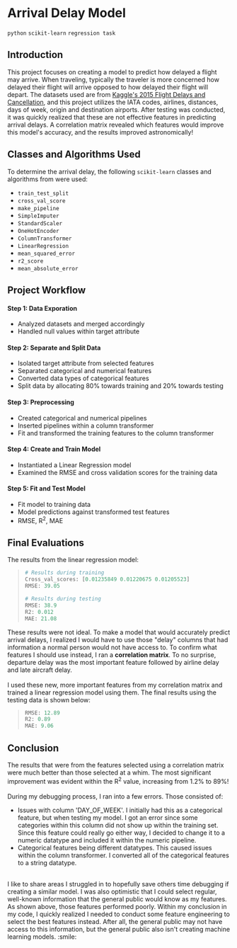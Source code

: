 # Arrival Delay Model
`python` `scikit-learn` `regression task`

## Introduction
This project focuses on creating a model to predict how delayed a flight may arrive. When traveling, typically the traveler
is more concerned how delayed their flight will arrive opposed to how delayed their flight will depart. The datasets used are
from [Kaggle's 2015 Flight Delays and Cancellation](https://www.kaggle.com/datasets/usdot/flight-delays), and this project
utilizes the IATA codes, airlines, distances, days of week, origin and destination airports. After testing was conducted, it was
quickly realized that these are not effective features in predicting arrival delays. A correlation matrix revealed which features
would improve this model's accuracy, and the results improved astronomically!

## Classes and Algorithms Used
To determine the arrival delay, the following `scikit-learn` classes and algorithms from were used:
* `train_test_split`
* `cross_val_score`
* `make_pipeline`
* `SimpleImputer`
* `StandardScaler`
* `OneHotEncoder`
* `ColumnTransformer`
* `LinearRegression`
* `mean_squared_error`
* `r2_score`
* `mean_absolute_error`

## Project Workflow
#### Step 1: Data Exporation
* Analyzed datasets and merged accordingly
* Handled null values within target attribute
#### Step 2: Separate and Split Data
* Isolated target attribute from selected features
* Separated categorical and numerical features
* Converted data types of categorical features
* Split data by allocating 80% towards training and 20% towards testing
#### Step 3: Preprocessing
* Created categorical and numerical pipelines
* Inserted pipelines within a column transformer
* Fit and transformed the training features to the column transformer
#### Step 4: Create and Train Model
* Instantiated a Linear Regression model
* Examined the RMSE and cross validation scores for the training data
#### Step 5: Fit and Test Model
* Fit model to training data
* Model predictions against transformed test features
* RMSE, R<sup>2</sup>, MAE

## Final Evaluations
The results from the linear regression model:
> ```python
> # Results during training
> Cross_val_scores: [0.01235849 0.01220675 0.01205523]
> RMSE: 39.05
>
> # Results during testing
> RMSE: 38.9
> R2: 0.012
> MAE: 21.08
> ```
These results were not ideal. To make a model that would accurately predict arrival delays, I realized I would have to use those "delay" columns that had information
a normal person would not have access to. To confirm what features I should use instead, I ran a **correlation matrix**. To no surprise, departure delay was the most important
feature followed by airline delay and late aircraft delay.</br>
</br>
I used these new, more important features from my correlation matrix and trained a linear regression model using them. The final results using the testing data is
shown below:
> ```python
> RMSE: 12.89
> R2: 0.89
> MAE: 9.06
> ```

## Conclusion
The results that were from the features selected using a correlation matrix were much better than those selected at a whim. The most significant improvement was evident
within the R<sup>2</sup> value, increasing from 1.2% to 89%!</br>
</br>
During my debugging process, I ran into a few errors. Those consisted of:
* Issues with column 'DAY_OF_WEEK'. I initially had this as a categorical feature, but when testing my model. I got an error since some categories within this column did not show up within the training set. Since this feature could really go either way, I decided to change it to a numeric datatype and included it within the numeric pipeline.
* Categorical features being different datatypes. This caused issues within the column transformer. I converted all of the categorical features to a string datatype.
</br>
I like to share areas I struggled in to hopefully save others time debugging if creating a similar model. I was also optimistic that I could select regular, well-known
information that the general public would know as my features. As shown above, those features performed poorly. Within my conclusion in my code, I quickly realized I
needed to conduct some feature engineering to select the best features instead. After all, the general public may not have access to this information, but the general
public also isn't creating machine learning models. :smile: 
